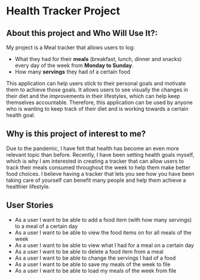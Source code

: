 # Health Tracker Project

## About this project and Who Will Use It?:

My project is a Meal tracker that allows users to log:

- What they had for their **meals** (breakfast, lunch, dinner and snacks)
every day of the week from **Monday to Sunday**.
- How many **servings** they had of a certain food

This application can help users stick to their personal goals and motivate them to achieve those goals. 
It allows users to see visually the changes in their diet and the improvements in their lifestyles, 
which can help keep themselves accountable. Therefore, this application can be used by 
anyone who is wanting to keep track of their diet and is working towards a certain health goal. 

## Why is this project of interest to me?

Due to the pandemic, I have felt that health has become an even more relevant topic than before.
Recently, I have been setting health goals myself, which is why I am interested in creating a tracker that can allow 
users to track their meals consumed throughout the week to help them make better food choices.
I believe having a tracker that lets you see how you have been taking care
of yourself can benefit many people and help them achieve a healthier lifestyle. 

## User Stories

- As a user I want to be able to add a food item (with how many servings) to a meal of a certain day
- As a user I want to be able to view the food items on for all meals of the week 
- As a user I want to be able to view what I had for a meal on a certain day
- As a user I want to be able to delete a food item from a meal 
- As a user I want to be able to change the servings I had of a food
- As a user I want to be able to save my meals of the week to file
- As a user I want to be able to load my meals of the week from file
